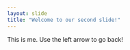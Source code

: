 ```yaml
---
layout: slide
title: "Welcome to our second slide!"
---
```

This is me.
Use the left arrow to go back!
